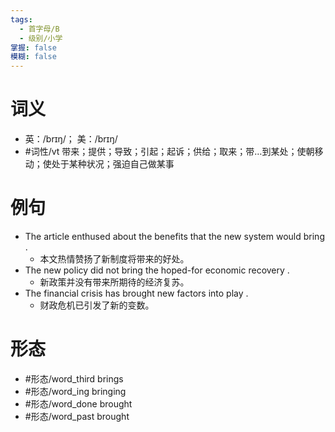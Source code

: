 ```yaml
---
tags:
  - 首字母/B
  - 级别/小学
掌握: false
模糊: false
---
```

# 词义
- 英：/brɪŋ/； 美：/brɪŋ/
- #词性/vt  带来；提供；导致；引起；起诉；供给；取来；带…到某处；使朝移动；使处于某种状况；强迫自己做某事
# 例句
- The article enthused about the benefits that the new system would bring .
	- 本文热情赞扬了新制度将带来的好处。
- The new policy did not bring the hoped-for economic recovery .
	- 新政策并没有带来所期待的经济复苏。
- The financial crisis has brought new factors into play .
	- 财政危机已引发了新的变数。
# 形态
- #形态/word_third brings
- #形态/word_ing bringing
- #形态/word_done brought
- #形态/word_past brought
